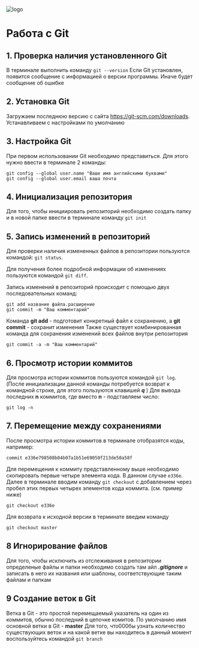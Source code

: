 ![logo](logogit.jpg)
# Работа с  Git

## 1. Проверка наличия установленного Git

В терминале выполнить команду `git --version`
Если Git установлен, появится сообщение с информацией о версии программы. Иначе будет сообщение об ошибке

## 2. Установка Git
Загружаем последнюю версию с сайта https://git-scm.com/downloads.
Устанавливаем с настройками по умолчанию

## 3. Настройка Git
При первом использовании Git необходимо представиться. Для этого нужно ввести в терминале 2 команды:
```
git config --global user.name "Ваше имя английскими буквами"
git config --global user.email ваша почта
```
## 4. Инициализация репозитория
Для того, чтобы инициировать репозиторий необходимо создать папку и в новой папке ввести в терминале  команду `git init`
## 5. Запись изменений в репозиторий
Для проверки наличия измененных файлов в репозитории пользуются командой: `git status`. 

Для получения более подробной информации об изменениях пользуются командой `git diff`.

Запись изменений в репозиторий происходит с помощью двух последовательных команд:
```
git add название файла.расширение
git commit -m "Ваш комментарий"
```
Команда **git add** - подготовит конкретный файл к сохранению, а
**git commit** - сохранит изменения 
Также существует комбинированная команда для сохранения изменений всех файлов внутри репозитория
```
git commit -a -m "Ваш комментарий"
```
## 6. Просмотр истории коммитов
Для просмотра истории коммитов пользуются командой `git log`.
(После инициализации данной команды потребуется возврат к командной строке, для этого пользуются клавишей ***q*** )
Для вывода последних **n** коммитов, где  вместо **n** - подставляем число:
```
git log -n
```
## 7. Перемещение между сохранениями
 После просмотра истории коммитов в терминале отобразятся коды, например:
 ```
 commit e336e798508b04b07a1b51e69050f213de50a58f
 ```
 Для перемещения к коммиту представленному выше необходимо скопировать первые четыре элемента кода. В данном случае `e336e`. Далее в терминале вводим команду `git checkout` c добавлением через пробел этих первых четырех элементов кода коммита. (см. пример ниже)
 ```
 git checkout e336e
 ```
 Для возврата к исходной версии в терминате введим команду 
 ```
 git checkout master
 ```
## 8 Игнорирование файлов
Для того, чтобы исключить из отслеживания в репозитории определеные файлы и папки необходимо создать там айл ***.gitignore*** и записать в него их названия или шаблоны, соответствующие таким файлам и папкам

## 9 Создание веток в Git
Ветка в Git - это простой перемещаемый указатель на один из коммитов, обычно последний в цепочке комитов.
По умолчанию имя основной ветки в Git - **master**
Для того, что000бы узнать количество существующих веток и на какой ветке вы находитесь в данный момент воспользуйтесь командой ``git branch``